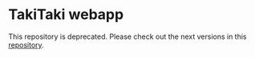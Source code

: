 # TakiTaki webapp

This repository is deprecated. Please check out the next versions in this [repository](https://github.com/Hossara/takitaki).
